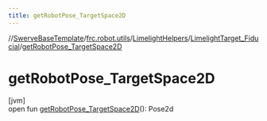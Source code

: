 ```yaml
---
title: getRobotPose_TargetSpace2D
---
```

//[SwerveBaseTemplate](../../../../index.html)/[frc.robot.utils](../../index.html)/[LimelightHelpers](../index.html)/[LimelightTarget_Fiducial](index.html)/[getRobotPose_TargetSpace2D](get-robot-pose_-target-space2-d.html)



# getRobotPose_TargetSpace2D



[jvm]\
open fun [getRobotPose_TargetSpace2D](get-robot-pose_-target-space2-d.html)(): Pose2d




